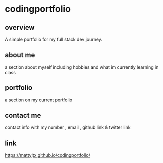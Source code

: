 # codingportfolio

## overview
A simple portfolio for my full stack dev journey. 

## about me
a section about myself including hobbies and what im currently learning in class

## portfolio
a section on my current portfolio

## contact me
contact info with my number , email , github link & twitter link

## link
https://mattyjtx.github.io/codingportfolio/ 